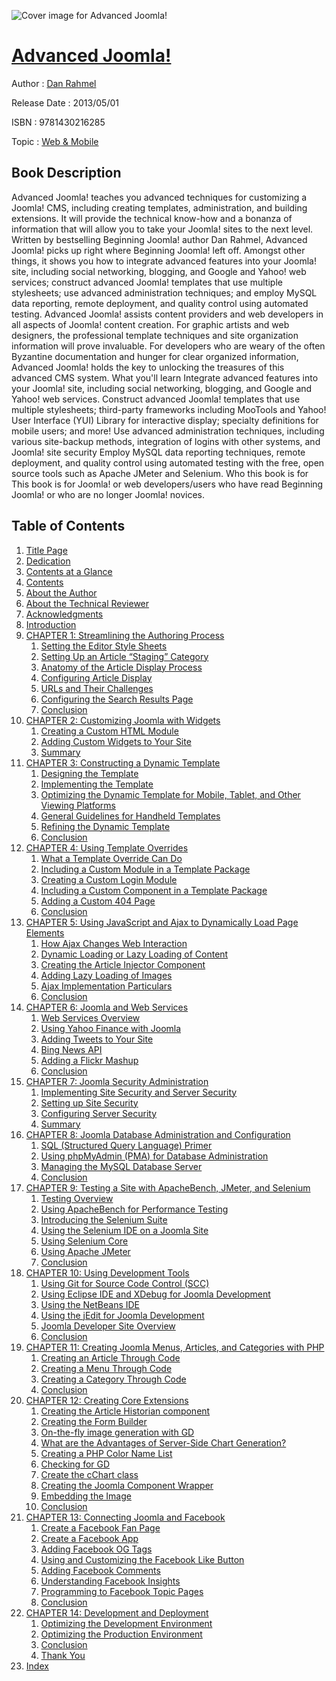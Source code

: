 ![Cover image for Advanced Joomla!](https://imgdetail.ebookreading.net/cover/cover/web_mobile/EB9781430216285.jpg)

[Advanced Joomla!](https://ebookreading.net/view/book/Advanced+Joomla%21-EB9781430216285_1.html "Advanced Joomla!")
====================================================================================================================

Author : [Dan Rahmel](https://ebookreading.net/search/author/Dan+Rahmel)

Release Date : 2013/05/01

ISBN : 9781430216285

Topic : [Web & Mobile](https://ebookreading.net/search/category/web-mobile)

Book Description
-----------------

Advanced Joomla! teaches you advanced techniques for customizing a Joomla! CMS, including creating templates, administration, and building extensions. It will provide the technical know-how and a bonanza of information that will allow you to take your Joomla! sites to the next level.
Written by bestselling Beginning Joomla! author Dan Rahmel, Advanced Joomla! picks up right where Beginning Joomla! left off. Amongst other things, it shows you how to integrate advanced features into your Joomla! site, including social networking, blogging, and Google and Yahoo! web services; construct advanced Joomla! templates that use multiple stylesheets; use advanced administration techniques; and employ MySQL data reporting, remote deployment, and quality control using automated testing.
Advanced Joomla! assists content providers and web developers in all aspects of Joomla! content creation. For graphic artists and web designers, the professional template techniques and site organization information will prove invaluable. For developers who are weary of the often Byzantine documentation and hunger for clear organized information, Advanced Joomla! holds the key to unlocking the treasures of this advanced CMS system.
What you'll learn
Integrate advanced features into your Joomla! site, including social networking, blogging, and Google and Yahoo! web services.
Construct advanced Joomla! templates that use multiple stylesheets; third-party frameworks including MooTools and Yahoo! User Interface (YUI) Library for interactive display; specialty definitions for mobile users; and more!
Use advanced administration techniques, including various site-backup methods, integration of logins with other systems, and Joomla! site security
Employ MySQL data reporting techniques, remote deployment, and quality control using automated testing with the free, open source tools such as Apache JMeter and Selenium.
Who this book is for
This book is for Joomla! or web developers/users who have read Beginning Joomla! or who are no longer Joomla! novices.
              
Table of Contents
-----------------

1. [Title Page](https://ebookreading.net/view/book/Advanced+Joomla%21-EB9781430216285_2.html)
1. [Dedication](https://ebookreading.net/view/book/Advanced+Joomla%21-EB9781430216285_4.html)
1. [Contents at a Glance](https://ebookreading.net/view/book/Advanced+Joomla%21-EB9781430216285_5.html)
1. [Contents](https://ebookreading.net/view/book/Advanced+Joomla%21-EB9781430216285_6.html)
1. [About the Author](https://ebookreading.net/view/book/Advanced+Joomla%21-EB9781430216285_7.html)
1. [About the Technical Reviewer](https://ebookreading.net/view/book/Advanced+Joomla%21-EB9781430216285_8.html)
1. [Acknowledgments](https://ebookreading.net/view/book/Advanced+Joomla%21-EB9781430216285_9.html)
1. [Introduction](https://ebookreading.net/view/book/Advanced+Joomla%21-EB9781430216285_10.html)
1. [CHAPTER 1: Streamlining the Authoring Process](https://ebookreading.net/view/book/Advanced+Joomla%21-EB9781430216285_11.html)
    1. [Setting the Editor Style Sheets](https://ebookreading.net/view/book/Advanced+Joomla%21-EB9781430216285_11.html#Sec1)
    1. [Setting Up an Article “Staging” Category](https://ebookreading.net/view/book/Advanced+Joomla%21-EB9781430216285_11.html#Sec2)
    1. [Anatomy of the Article Display Process](https://ebookreading.net/view/book/Advanced+Joomla%21-EB9781430216285_11.html#Sec3)
    1. [Configuring Article Display](https://ebookreading.net/view/book/Advanced+Joomla%21-EB9781430216285_11.html#Sec4)
    1. [URLs and Their Challenges](https://ebookreading.net/view/book/Advanced+Joomla%21-EB9781430216285_11.html#Sec11)
    1. [Configuring the Search Results Page](https://ebookreading.net/view/book/Advanced+Joomla%21-EB9781430216285_11.html#Sec14)
    1. [Conclusion](https://ebookreading.net/view/book/Advanced+Joomla%21-EB9781430216285_11.html#Sec15)
1. [CHAPTER 2: Customizing Joomla with Widgets](https://ebookreading.net/view/book/Advanced+Joomla%21-EB9781430216285_12.html)
    1. [Creating a Custom HTML Module](https://ebookreading.net/view/book/Advanced+Joomla%21-EB9781430216285_12.html#Sec1)
    1. [Adding Custom Widgets to Your Site](https://ebookreading.net/view/book/Advanced+Joomla%21-EB9781430216285_12.html#Sec2)
    1. [Summary](https://ebookreading.net/view/book/Advanced+Joomla%21-EB9781430216285_12.html#Sec10)
1. [CHAPTER 3: Constructing a Dynamic Template](https://ebookreading.net/view/book/Advanced+Joomla%21-EB9781430216285_13.html)
    1. [Designing the Template](https://ebookreading.net/view/book/Advanced+Joomla%21-EB9781430216285_13.html#Sec1)
    1. [Implementing the Template](https://ebookreading.net/view/book/Advanced+Joomla%21-EB9781430216285_13.html#Sec5)
    1. [Optimizing the Dynamic Template for Mobile, Tablet, and Other Viewing Platforms](https://ebookreading.net/view/book/Advanced+Joomla%21-EB9781430216285_13.html#Sec20)
    1. [General Guidelines for Handheld Templates](https://ebookreading.net/view/book/Advanced+Joomla%21-EB9781430216285_13.html#Sec22)
    1. [Refining the Dynamic Template](https://ebookreading.net/view/book/Advanced+Joomla%21-EB9781430216285_13.html#Sec27)
    1. [Conclusion](https://ebookreading.net/view/book/Advanced+Joomla%21-EB9781430216285_13.html#Sec42)
1. [CHAPTER 4: Using Template Overrides](https://ebookreading.net/view/book/Advanced+Joomla%21-EB9781430216285_14.html)
    1. [What a Template Override Can Do](https://ebookreading.net/view/book/Advanced+Joomla%21-EB9781430216285_14.html#Sec1)
    1. [Including a Custom Module in a Template Package](https://ebookreading.net/view/book/Advanced+Joomla%21-EB9781430216285_14.html#Sec2)
    1. [Creating a Custom Login Module](https://ebookreading.net/view/book/Advanced+Joomla%21-EB9781430216285_14.html#Sec3)
    1. [Including a Custom Component in a Template Package](https://ebookreading.net/view/book/Advanced+Joomla%21-EB9781430216285_14.html#Sec4)
    1. [Adding a Custom 404 Page](https://ebookreading.net/view/book/Advanced+Joomla%21-EB9781430216285_14.html#Sec6)
    1. [Conclusion](https://ebookreading.net/view/book/Advanced+Joomla%21-EB9781430216285_14.html#Sec7)
1. [CHAPTER 5: Using JavaScript and Ajax to Dynamically Load Page Elements](https://ebookreading.net/view/book/Advanced+Joomla%21-EB9781430216285_15.html)
    1. [How Ajax Changes Web Interaction](https://ebookreading.net/view/book/Advanced+Joomla%21-EB9781430216285_15.html#Sec1)
    1. [Dynamic Loading or Lazy Loading of Content](https://ebookreading.net/view/book/Advanced+Joomla%21-EB9781430216285_15.html#Sec2)
    1. [Creating the Article Injector Component](https://ebookreading.net/view/book/Advanced+Joomla%21-EB9781430216285_15.html#Sec5)
    1. [Adding Lazy Loading of Images](https://ebookreading.net/view/book/Advanced+Joomla%21-EB9781430216285_15.html#Sec10)
    1. [Ajax Implementation Particulars](https://ebookreading.net/view/book/Advanced+Joomla%21-EB9781430216285_15.html#Sec11)
    1. [Conclusion](https://ebookreading.net/view/book/Advanced+Joomla%21-EB9781430216285_15.html#Sec15)
1. [CHAPTER 6: Joomla and Web Services](https://ebookreading.net/view/book/Advanced+Joomla%21-EB9781430216285_16.html)
    1. [Web Services Overview](https://ebookreading.net/view/book/Advanced+Joomla%21-EB9781430216285_16.html#Sec1)
    1. [Using Yahoo Finance with Joomla](https://ebookreading.net/view/book/Advanced+Joomla%21-EB9781430216285_16.html#Sec4)
    1. [Adding Tweets to Your Site](https://ebookreading.net/view/book/Advanced+Joomla%21-EB9781430216285_16.html#Sec7)
    1. [Bing News API](https://ebookreading.net/view/book/Advanced+Joomla%21-EB9781430216285_16.html#Sec11)
    1. [Adding a Flickr Mashup](https://ebookreading.net/view/book/Advanced+Joomla%21-EB9781430216285_16.html#Sec12)
    1. [Conclusion](https://ebookreading.net/view/book/Advanced+Joomla%21-EB9781430216285_16.html#Sec13)
1. [CHAPTER 7: Joomla Security Administration](https://ebookreading.net/view/book/Advanced+Joomla%21-EB9781430216285_17.html)
    1. [Implementing Site Security and Server Security](https://ebookreading.net/view/book/Advanced+Joomla%21-EB9781430216285_17.html#Sec1)
    1. [Setting up Site Security](https://ebookreading.net/view/book/Advanced+Joomla%21-EB9781430216285_17.html#Sec2)
    1. [Configuring Server Security](https://ebookreading.net/view/book/Advanced+Joomla%21-EB9781430216285_17.html#Sec10)
    1. [Summary](https://ebookreading.net/view/book/Advanced+Joomla%21-EB9781430216285_17.html#Sec21)
1. [CHAPTER 8: Joomla Database Administration and Configuration](https://ebookreading.net/view/book/Advanced+Joomla%21-EB9781430216285_18.html)
    1. [SQL (Structured Query Language) Primer](https://ebookreading.net/view/book/Advanced+Joomla%21-EB9781430216285_18.html#Sec1)
    1. [Using phpMyAdmin (PMA) for Database Administration](https://ebookreading.net/view/book/Advanced+Joomla%21-EB9781430216285_18.html#Sec4)
    1. [Managing the MySQL Database Server](https://ebookreading.net/view/book/Advanced+Joomla%21-EB9781430216285_18.html#Sec12)
    1. [Conclusion](https://ebookreading.net/view/book/Advanced+Joomla%21-EB9781430216285_18.html#Sec18)
1. [CHAPTER 9: Testing a Site with ApacheBench, JMeter, and Selenium](https://ebookreading.net/view/book/Advanced+Joomla%21-EB9781430216285_19.html)
    1. [Testing Overview](https://ebookreading.net/view/book/Advanced+Joomla%21-EB9781430216285_19.html#Sec1)
    1. [Using ApacheBench for Performance Testing](https://ebookreading.net/view/book/Advanced+Joomla%21-EB9781430216285_19.html#Sec8)
    1. [Introducing the Selenium Suite](https://ebookreading.net/view/book/Advanced+Joomla%21-EB9781430216285_19.html#Sec9)
    1. [Using the Selenium IDE on a Joomla Site](https://ebookreading.net/view/book/Advanced+Joomla%21-EB9781430216285_19.html#Sec14)
    1. [Using Selenium Core](https://ebookreading.net/view/book/Advanced+Joomla%21-EB9781430216285_19.html#Sec28)
    1. [Using Apache JMeter](https://ebookreading.net/view/book/Advanced+Joomla%21-EB9781430216285_19.html#Sec29)
    1. [Conclusion](https://ebookreading.net/view/book/Advanced+Joomla%21-EB9781430216285_19.html#Sec45)
1. [CHAPTER 10: Using Development Tools](https://ebookreading.net/view/book/Advanced+Joomla%21-EB9781430216285_20.html)
    1. [Using Git for Source Code Control (SCC)](https://ebookreading.net/view/book/Advanced+Joomla%21-EB9781430216285_20.html#Sec1)
    1. [Using Eclipse IDE and XDebug for Joomla Development](https://ebookreading.net/view/book/Advanced+Joomla%21-EB9781430216285_20.html#Sec13)
    1. [Using the NetBeans IDE](https://ebookreading.net/view/book/Advanced+Joomla%21-EB9781430216285_20.html#Sec17)
    1. [Using the jEdit for Joomla Development](https://ebookreading.net/view/book/Advanced+Joomla%21-EB9781430216285_20.html#Sec18)
    1. [Joomla Developer Site Overview](https://ebookreading.net/view/book/Advanced+Joomla%21-EB9781430216285_20.html#Sec19)
    1. [Conclusion](https://ebookreading.net/view/book/Advanced+Joomla%21-EB9781430216285_20.html#Sec20)
1. [CHAPTER 11: Creating Joomla Menus, Articles, and Categories with PHP](https://ebookreading.net/view/book/Advanced+Joomla%21-EB9781430216285_21.html)
    1. [Creating an Article Through Code](https://ebookreading.net/view/book/Advanced+Joomla%21-EB9781430216285_21.html#Sec1)
    1. [Creating a Menu Through Code](https://ebookreading.net/view/book/Advanced+Joomla%21-EB9781430216285_21.html#Sec7)
    1. [Creating a Category Through Code](https://ebookreading.net/view/book/Advanced+Joomla%21-EB9781430216285_21.html#Sec10)
    1. [Conclusion](https://ebookreading.net/view/book/Advanced+Joomla%21-EB9781430216285_21.html#Sec11)
1. [CHAPTER 12: Creating Core Extensions](https://ebookreading.net/view/book/Advanced+Joomla%21-EB9781430216285_22.html)
    1. [Creating the Article Historian component](https://ebookreading.net/view/book/Advanced+Joomla%21-EB9781430216285_22.html#Sec1)
    1. [Creating the Form Builder](https://ebookreading.net/view/book/Advanced+Joomla%21-EB9781430216285_22.html#Sec5)
    1. [On-the-fly image generation with GD](https://ebookreading.net/view/book/Advanced+Joomla%21-EB9781430216285_22.html#Sec10)
    1. [What are the Advantages of Server-Side Chart Generation?](https://ebookreading.net/view/book/Advanced+Joomla%21-EB9781430216285_22.html#Sec11)
    1. [Creating a PHP Color Name List](https://ebookreading.net/view/book/Advanced+Joomla%21-EB9781430216285_22.html#Sec12)
    1. [Checking for GD](https://ebookreading.net/view/book/Advanced+Joomla%21-EB9781430216285_22.html#Sec13)
    1. [Create the cChart class](https://ebookreading.net/view/book/Advanced+Joomla%21-EB9781430216285_22.html#Sec14)
    1. [Creating the Joomla Component Wrapper](https://ebookreading.net/view/book/Advanced+Joomla%21-EB9781430216285_22.html#Sec23)
    1. [Embedding the Image](https://ebookreading.net/view/book/Advanced+Joomla%21-EB9781430216285_22.html#Sec24)
    1. [Conclusion](https://ebookreading.net/view/book/Advanced+Joomla%21-EB9781430216285_22.html#Sec25)
1. [CHAPTER 13: Connecting Joomla and Facebook](https://ebookreading.net/view/book/Advanced+Joomla%21-EB9781430216285_23.html)
    1. [Create a Facebook Fan Page](https://ebookreading.net/view/book/Advanced+Joomla%21-EB9781430216285_23.html#Sec1)
    1. [Create a Facebook App](https://ebookreading.net/view/book/Advanced+Joomla%21-EB9781430216285_23.html#Sec2)
    1. [Adding Facebook OG Tags](https://ebookreading.net/view/book/Advanced+Joomla%21-EB9781430216285_23.html#Sec3)
    1. [Using and Customizing the Facebook Like Button](https://ebookreading.net/view/book/Advanced+Joomla%21-EB9781430216285_23.html#Sec6)
    1. [Adding Facebook Comments](https://ebookreading.net/view/book/Advanced+Joomla%21-EB9781430216285_23.html#Sec9)
    1. [Understanding Facebook Insights](https://ebookreading.net/view/book/Advanced+Joomla%21-EB9781430216285_23.html#Sec10)
    1. [Programming to Facebook Topic Pages](https://ebookreading.net/view/book/Advanced+Joomla%21-EB9781430216285_23.html#Sec11)
    1. [Conclusion](https://ebookreading.net/view/book/Advanced+Joomla%21-EB9781430216285_23.html#Sec13)
1. [CHAPTER 14: Development and Deployment](https://ebookreading.net/view/book/Advanced+Joomla%21-EB9781430216285_24.html)
    1. [Optimizing the Development Environment](https://ebookreading.net/view/book/Advanced+Joomla%21-EB9781430216285_24.html#Sec1)
    1. [Optimizing the Production Environment](https://ebookreading.net/view/book/Advanced+Joomla%21-EB9781430216285_24.html#Sec8)
    1. [Conclusion](https://ebookreading.net/view/book/Advanced+Joomla%21-EB9781430216285_24.html#Sec15)
    1. [Thank You](https://ebookreading.net/view/book/Advanced+Joomla%21-EB9781430216285_24.html#Sec16)
1. [Index](https://ebookreading.net/view/book/Advanced+Joomla%21-EB9781430216285_25.html)
